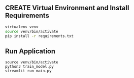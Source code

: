 ## CREATE Virtual Environment and Install Requirements
```sh
virtualenv venv
source venv/bin/activate
pip install -r requirements.txt
```
## Run Application
```
source venv/bin/activate
python3 train_model.py
streamlit run main.py
```
